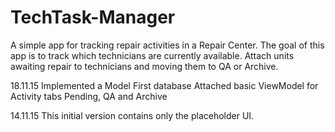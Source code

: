 # TechTask-Manager

A simple app for tracking repair activities in a Repair Center.
The goal of this app is to track which technicians are currently available.
Attach units awaiting repair to technicians and moving them to QA or Archive.


18.11.15
Implemented a Model First database
Attached basic ViewModel for Activity tabs Pending, QA and Archive

14.11.15
This initial version contains only the placeholder UI.